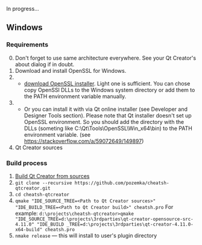 In progress...

## Windows
### Requirements
0. Don't forget to use same architecture everywhere. See your Qt Creator's about dialog if in doubt.
1. Download and install OpenSSL for Windows. 
1. * [download OpenSSL installer](https://slproweb.com/products/Win32OpenSSL.html). Light one is sufficient. You can chose copy OpenSSl DLLs to the Windows system directory or add them to the PATH environment variable manually.
1. * Or you can install it with via Qt online installer (see Developer and Designer Tools section). Please note that Qt installer doesn't set up OpenSSL environment. So you should add the directory with the DLLs (someting like C:\Qt\Tools\OpenSSL\Win_x64\bin) to the PATH environment variable. (see https://stackoverflow.com/a/59072649/149897)
2. Qt Creator sources

### Build process
1. [Build Qt Creator from sources](https://wiki.qt.io/Building_Qt_Creator_from_Git)
2. `git clone --recursive https://github.com/pozemka/cheatsh-qtcreator.git`
3. `cd cheatsh-qtcreator`
4. `qmake "IDE_SOURCE_TREE=<Path to Qt Creator sources>" "IDE_BUILD_TREE=<Path to Qt Creator build>" cheatsh.pro`
    For example: 
    `d:\projects\cheatsh-qtcreator>qmake "IDE_SOURCE_TREE=d:\projects\3rdparties\qt-creator-opensource-src-4.11.0" "IDE_BUILD
_TREE=d:\projects\3rdparties\qt-creator-4.11.0-x64-build" cheatsh.pro`
5. `nmake release` — this will install to user's plugin directory